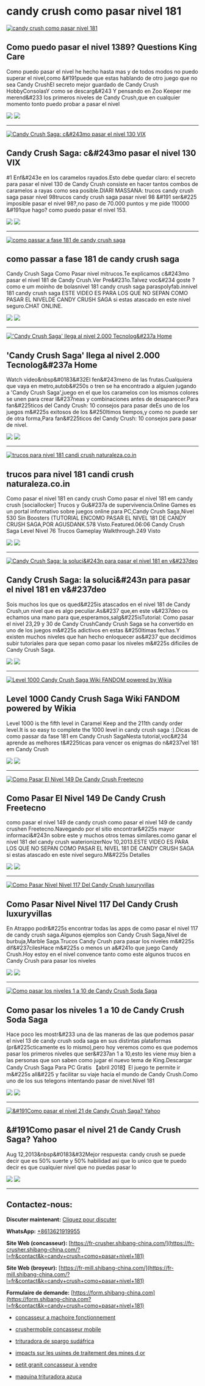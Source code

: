 # candy crush como pasar nivel 181

<a href="https://swt.shibang-china.com/?l=fr&img&k=candy+crush+como+pasar+nivel+181" target="_blank">![candy crush como pasar nivel 181](http://static.shibang-china.com/all-800x300/9.jpg)</a>

## Como puedo pasar el nivel 1389? Questions King Care
Como puedo pasar el nivel he hecho hasta mas y de todos modos no puedo superar el nivel,como &#191puede que estas hablando de otro juego que no sea Candy CrushEl secreto mejor guardado de Candy Crush HobbyConsolasY como se descarg&#243 Y pensando en Zoo Keeper me merend&#233 los primeros niveles de Candy Crush,que en cualquier momento tonto puedo probar a pasar el nivel


<a href="https://whatsapp.shibangsoft.com/WhatsApp.php" target="_blank" title="WhatsApp">![](http://static.shibang-china.com/icon/whatsapp.png)</a> <a href="https://swt.shibang-china.com/?l=fr&icon&k=candy+crush+como+pasar+nivel+181" target="_blank">![](http://static.shibang-china.com/icon/chat-fr.png)</a>

---

<a href="https://swt.shibang-china.com/?l=fr&img&k=candy+crush+como+pasar+nivel+181" target="_blank">![Candy Crush Saga: c&#243mo pasar el nivel 130 VIX](http://static.shibang-china.com/all-800x300/667.jpg)</a>

## Candy Crush Saga: c&#243mo pasar el nivel 130 VIX
#1 Enf&#243e en los caramelos rayados.Esto debe quedar claro: el secreto para pasar el nivel 130 de Candy Crush consiste en hacer tantos combos de caramelos a rayas como sea posible.DIARI MASSANA: trucos candy crush saga pasar nivel 98trucos candy crush saga pasar nivel 98 &#191 ser&#225 imposible pasar el nivel 98?,no paso de 70.000 puntos y me pide 110000 &#191que hago? como puedo pasar el nivel 153.


<a href="https://whatsapp.shibangsoft.com/WhatsApp.php" target="_blank" title="WhatsApp">![](http://static.shibang-china.com/icon/whatsapp.png)</a> <a href="https://swt.shibang-china.com/?l=fr&icon&k=candy+crush+como+pasar+nivel+181" target="_blank">![](http://static.shibang-china.com/icon/chat-fr.png)</a>

---

<a href="https://swt.shibang-china.com/?l=fr&img&k=candy+crush+como+pasar+nivel+181" target="_blank">![como passar a fase 181 de candy crush saga](http://static.shibang-china.com/all-800x300/45.jpg)</a>

## como passar a fase 181 de candy crush saga
Candy Crush Saga Como Pasar nivel mitrucos.Te explicamos c&#243mo pasar el nivel 181 de Candy Crush.Ver Pre&#231o.Talvez voc&#234 goste ? como e um moinho de bolasnivel 181 candy crush saga paraspolyfab.innivel 181 candy crush saga ESTE VIDEO ES PARA LOS QUE NO SEPAN COMO PASAR EL NIVELDE CANDY CRUSH SAGA si estas atascado en este nivel seguro.CHAT ONLINE.


<a href="https://whatsapp.shibangsoft.com/WhatsApp.php" target="_blank" title="WhatsApp">![](http://static.shibang-china.com/icon/whatsapp.png)</a> <a href="https://swt.shibang-china.com/?l=fr&icon&k=candy+crush+como+pasar+nivel+181" target="_blank">![](http://static.shibang-china.com/icon/chat-fr.png)</a>

---

<a href="https://swt.shibang-china.com/?l=fr&img&k=candy+crush+como+pasar+nivel+181" target="_blank">!['Candy Crush Saga' llega al nivel 2.000 Tecnolog&#237a Home](http://static.shibang-china.com/all-800x300/828.jpg)</a>

## 'Candy Crush Saga' llega al nivel 2.000 Tecnolog&#237a Home
Watch video&nbsp&#0183&#32El fen&#243meno de las frutas.Cualquiera que vaya en metro,autob&#250s o tren se ha encontrado a alguien jugando a 'Candy Crush Saga',juego en el que los caramelos con los mismos colores se unen para crear l&#237neas y combinaciones antes de desaparecer.Para fan&#225ticos del Candy Crush: 10 consejos para pasar deEs uno de los juegos m&#225s exitosos de los &#250ltimos tiempos,y como no puede ser de otra forma,Para fan&#225ticos del Candy Crush: 10 consejos para pasar de nivel.


<a href="https://whatsapp.shibangsoft.com/WhatsApp.php" target="_blank" title="WhatsApp">![](http://static.shibang-china.com/icon/whatsapp.png)</a> <a href="https://swt.shibang-china.com/?l=fr&icon&k=candy+crush+como+pasar+nivel+181" target="_blank">![](http://static.shibang-china.com/icon/chat-fr.png)</a>

---

<a href="https://swt.shibang-china.com/?l=fr&img&k=candy+crush+como+pasar+nivel+181" target="_blank">![trucos para nivel 181 candi crush naturaleza.co.in](http://static.shibang-china.com/all-800x300/1037.jpg)</a>

## trucos para nivel 181 candi crush naturaleza.co.in
Como pasar el nivel 181 en candy crush Como pasar el nivel 181 em candy crush [sociallocker] Trucos y Gu&#237a de supervivencia.Online Games es un portal informativo sobre juegos online para PC,Candy Crush Saga,Nivel 530 Sin Boosters (TUTORIAL ENCOMO PASAR EL NIVEL 181 DE CANDY CRUSH SAGA,POR AGUSDANK.578 Visto.Featured.06:06 Candy Crush Saga Level Nivel 76 Trucos Gameplay Walkthrough.249 Visto


<a href="https://whatsapp.shibangsoft.com/WhatsApp.php" target="_blank" title="WhatsApp">![](http://static.shibang-china.com/icon/whatsapp.png)</a> <a href="https://swt.shibang-china.com/?l=fr&icon&k=candy+crush+como+pasar+nivel+181" target="_blank">![](http://static.shibang-china.com/icon/chat-fr.png)</a>

---

<a href="https://swt.shibang-china.com/?l=fr&img&k=candy+crush+como+pasar+nivel+181" target="_blank">![Candy Crush Saga: la soluci&#243n para pasar el nivel 181 en v&#237deo](http://static.shibang-china.com/all-800x300/796.jpg)</a>

## Candy Crush Saga: la soluci&#243n para pasar el nivel 181 en v&#237deo
Sois muchos los que os qued&#225is atascados en el nivel 181 de Candy Crush,un nivel que es algo peculiar.As&#237 que,en este v&#237deo os echamos una mano para que,esperamos,salg&#225isTutorial: Como pasar el nivel 23,29 y 30 de Candy CrushCandy Crush Saga se ha convertido en uno de los juegos m&#225s adictivos en estas &#250ltimas fechas.Y existen muchos niveles que han hecho enloquecer as&#237 que decidimos subir tutoriales para que sepan como pasar los niveles m&#225s dificiles de Candy Crush Saga.


<a href="https://whatsapp.shibangsoft.com/WhatsApp.php" target="_blank" title="WhatsApp">![](http://static.shibang-china.com/icon/whatsapp.png)</a> <a href="https://swt.shibang-china.com/?l=fr&icon&k=candy+crush+como+pasar+nivel+181" target="_blank">![](http://static.shibang-china.com/icon/chat-fr.png)</a>

---

<a href="https://swt.shibang-china.com/?l=fr&img&k=candy+crush+como+pasar+nivel+181" target="_blank">![Level 1000 Candy Crush Saga Wiki FANDOM powered by Wikia](http://static.shibang-china.com/all-800x300/1082.jpg)</a>

## Level 1000 Candy Crush Saga Wiki FANDOM powered by Wikia
Level 1000 is the fifth level in Caramel Keep and the 211th candy order level.It is so easy to complete the 1000 level in candy crush saga :).Dicas de como passar da fase 181 em Candy Crush SagaNesta tutorial,voc&#234 aprende as melhores t&#225ticas para vencer os enigmas do n&#237vel 181 em Candy Crush


<a href="https://whatsapp.shibangsoft.com/WhatsApp.php" target="_blank" title="WhatsApp">![](http://static.shibang-china.com/icon/whatsapp.png)</a> <a href="https://swt.shibang-china.com/?l=fr&icon&k=candy+crush+como+pasar+nivel+181" target="_blank">![](http://static.shibang-china.com/icon/chat-fr.png)</a>

---

<a href="https://swt.shibang-china.com/?l=fr&img&k=candy+crush+como+pasar+nivel+181" target="_blank">![Como Pasar El Nivel 149 De Candy Crush Freetecno](http://static.shibang-china.com/all-800x300/416.jpg)</a>

## Como Pasar El Nivel 149 De Candy Crush Freetecno
como pasar el nivel 149 de candy crush como pasar el nivel 149 de candy crushen Freetecno.Navegando por el sitio encontrar&#225s mayor informaci&#243n sobre este y muchos otros temas similares.como ganar el nivel 181 del candy crush waterionizerNov 10,2013.ESTE VIDEO ES PARA LOS QUE NO SEPAN COMO PASAR EL NIVEL 181 DE CANDY CRUSH SAGA si estas atascado en este nivel seguro.M&#225s Detalles


<a href="https://whatsapp.shibangsoft.com/WhatsApp.php" target="_blank" title="WhatsApp">![](http://static.shibang-china.com/icon/whatsapp.png)</a> <a href="https://swt.shibang-china.com/?l=fr&icon&k=candy+crush+como+pasar+nivel+181" target="_blank">![](http://static.shibang-china.com/icon/chat-fr.png)</a>

---

<a href="https://swt.shibang-china.com/?l=fr&img&k=candy+crush+como+pasar+nivel+181" target="_blank">![Como Pasar Nivel Nivel 117 Del Candy Crush luxuryvillas](http://static.shibang-china.com/all-800x300/1031.jpg)</a>

## Como Pasar Nivel Nivel 117 Del Candy Crush luxuryvillas
En Atrappo podr&#225s encontrar todas las apps de como pasar el nivel 117 de candy crush saga.Algunos ejemplos son Candy Crush Saga,Nivel de burbuja,Marble Saga.Trucos Candy Crush para pasar los niveles m&#225s dif&#237cilesHace m&#225s o menos un a&#241o que juego Candy Crush.Hoy estoy en el nivel convence tanto como este algunos trucos en Candy Crush para pasar los niveles


<a href="https://whatsapp.shibangsoft.com/WhatsApp.php" target="_blank" title="WhatsApp">![](http://static.shibang-china.com/icon/whatsapp.png)</a> <a href="https://swt.shibang-china.com/?l=fr&icon&k=candy+crush+como+pasar+nivel+181" target="_blank">![](http://static.shibang-china.com/icon/chat-fr.png)</a>

---

<a href="https://swt.shibang-china.com/?l=fr&img&k=candy+crush+como+pasar+nivel+181" target="_blank">![Como pasar los niveles 1 a 10 de Candy Crush Soda Saga](http://static.shibang-china.com/all-800x300/725.jpg)</a>

## Como pasar los niveles 1 a 10 de Candy Crush Soda Saga
Hace poco les mostr&#233 una de las maneras de las que podemos pasar el nivel 13 de candy crush soda saga en sus distintas plataformas (pr&#225cticamente es lo mismo),pero hoy veremos como es que podemos pasar los primeros niveles que ser&#237an 1 a 10,esto les viene muy bien a las personas que son saben como jugar el nuevo tema de King.Descargar Candy Crush Saga Para PC Gratis 【abril 2018】El juego te permite ir m&#225s all&#225 y facilitar su viaje hacia el mundo de Candy Crush.Como uno de los sus telegons intentando pasar de nivel.Nivel 181


<a href="https://whatsapp.shibangsoft.com/WhatsApp.php" target="_blank" title="WhatsApp">![](http://static.shibang-china.com/icon/whatsapp.png)</a> <a href="https://swt.shibang-china.com/?l=fr&icon&k=candy+crush+como+pasar+nivel+181" target="_blank">![](http://static.shibang-china.com/icon/chat-fr.png)</a>

---

<a href="https://swt.shibang-china.com/?l=fr&img&k=candy+crush+como+pasar+nivel+181" target="_blank">![&#191Como pasar el nivel 21 de Candy Crush Saga? Yahoo](http://static.shibang-china.com/all-800x300/283.jpg)</a>

## &#191Como pasar el nivel 21 de Candy Crush Saga? Yahoo
Aug 12,2013&nbsp&#0183&#32Mejor respuesta: candy crush se puede decir que es 50% suerte y 50% habilidad asi que lo unico que te puedo decir es que cualquier nivel que no puedas pasar lo

<a href="https://whatsapp.shibangsoft.com/WhatsApp.php" target="_blank" title="WhatsApp">![](http://static.shibang-china.com/icon/whatsapp.png)</a> <a href="https://swt.shibang-china.com/?l=fr&icon&k=candy+crush+como+pasar+nivel+181" target="_blank">![](http://static.shibang-china.com/icon/chat-fr.png)</a>

---
## Contactez-nous:

**Discuter maintenant:** [Cliquez pour discuter](https://swt.shibang-china.com?l=fr&contact&k=candy+crush+como+pasar+nivel+181)

**WhatsApp:**  [+8613621919955](https://whatsapp.shibangsoft.com/WhatsApp.php)

**Site Web (concasseur):** [https://fr-crusher.shibang-china.com/](https://fr-crusher.shibang-china.com/?l=fr&contact&k=candy+crush+como+pasar+nivel+181)

**Site Web (broyeur):** [https://fr-mill.shibang-china.com/](https://fr-mill.shibang-china.com/?l=fr&contact&k=candy+crush+como+pasar+nivel+181)

**Formulaire de demande:** [https://form.shibang-china.com](https://form.shibang-china.com?l=fr&contact&k=candy+crush+como+pasar+nivel+181)

* [concasseur a machoire fonctionnement](../65/concasseur%20a%20machoire%20fonctionnement.md)

* [crushermobile concasseur mobile](../61/crushermobile%20concasseur%20mobile.md)

* [trituradora de spargo sudáfrica](../63/trituradora%20de%20spargo%20sud%C3%A1frica.md)

* [impacts sur les usines de traitement des mines d or](../65/impacts%20sur%20les%20usines%20de%20traitement%20des%20mines%20d%20or.md)

* [petit granit concasseur à vendre](../61/petit%20granit%20concasseur%20%C3%A0%20vendre.md)

* [maquina trituradora azuca](../64/maquina%20trituradora%20azuca.md)